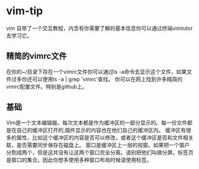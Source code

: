 # vim-tip
 vim 自带了一个交互教程，内含有你需要了解的基本信息你可以通过终端vimtutor去学习它。

## 精简的vimrc文件

在你的~/目录下存在一个vimrc文件你可以通过ls -a命令去显示这个文件，如果文件过多你还可以使用ls -a | grep 'vimrc'查找。
你可以在网上找到许多精简的vimrc配置文件。特别是github上。

## 基础

Vim是一个文本编辑器。每次文本都是作为缓冲区的一部分显示的。每一份文件都是在自己的缓冲区打开的,插件显示的内容也在他们自己的缓冲区内。
缓冲区有很多的属性，比如这个缓冲区的内容是否可以修改，或者这个缓冲区是否和文件相关联，是否需要同步保存在磁盘上。
窗口是缓冲区上一层的视窗。如果把一个窗户分割成两个，但是这并没有让这两个窗口完全分离。请别把他们叫做分屏。标签页是窗口的集合。因此你想多使用多种窗口布局时候请使用标签。

